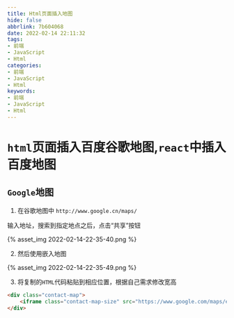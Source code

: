 ```yaml
---
title: Html页面插入地图
hide: false
abbrlink: 7b604068
date: 2022-02-14 22:11:32
tags:
- 前端
- JavaScript
- Html
categories:
- 前端
- JavaScript
- Html
keywords:
- 前端
- JavaScript
- Html
---
```


# ``html``页面插入百度谷歌地图,``react``中插入百度地图

## ``Google``地图

1. 在谷歌地图中 ``http://www.google.cn/maps/``

输入地址，搜索到指定地点之后，点击“共享”按钮

<!-- more -->

{% asset_img 2022-02-14-22-35-40.png %}

2. 然后使用嵌入地图

{% asset_img 2022-02-14-22-35-49.png %}

3. 将复制的``HTML``代码粘贴到相应位置，根据自己需求修改宽高

```html
<div class="contact-map">   
    <iframe class="contact-map-size" src="https://www.google.com/maps/embed?pb=!1m18!1m12!1m3!1d3392.8449822382095!2d119.92011513973418!3d31.747432000000007!2m3!1f0!2f0!3f0!3m2!1i1024!2i768!4f13.1!3m3!1m2!1s0x35b46cf8c886febb%3A0x54a85cdf7ef32ab9!2z5rGf6IuP55CG5bel5a2m6Zmi55S15rCU5L-h5oGv5bel56iL5a2m6Zmi!5e0!3m2!1szh-CN!2sus!4v1617931666774!5m2!1szh-CN!2sus"   allowfullscreen="" loading="lazy"></iframe>
</div>
```









